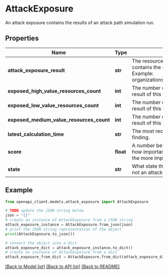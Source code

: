 # AttackExposure

An attack exposure contains the results of an attack path simulation run.

## Properties

Name | Type | Description | Notes
------------ | ------------- | ------------- | -------------
**attack_exposure_result** | **str** | The resource name of the attack path simulation result that contains the details regarding this attack exposure score. Example: organizations/123/simulations/456/attackExposureResults/789 | [optional] 
**exposed_high_value_resources_count** | **int** | The number of high value resources that are exposed as a result of this finding. | [optional] 
**exposed_low_value_resources_count** | **int** | The number of high value resources that are exposed as a result of this finding. | [optional] 
**exposed_medium_value_resources_count** | **int** | The number of medium value resources that are exposed as a result of this finding. | [optional] 
**latest_calculation_time** | **str** | The most recent time the attack exposure was updated on this finding. | [optional] 
**score** | **float** | A number between 0 (inclusive) and infinity that represents how important this finding is to remediate. The higher the score, the more important it is to remediate. | [optional] 
**state** | **str** | What state this AttackExposure is in. This captures whether or not an attack exposure has been calculated or not. | [optional] 

## Example

```python
from openapi_client.models.attack_exposure import AttackExposure

# TODO update the JSON string below
json = "{}"
# create an instance of AttackExposure from a JSON string
attack_exposure_instance = AttackExposure.from_json(json)
# print the JSON string representation of the object
print(AttackExposure.to_json())

# convert the object into a dict
attack_exposure_dict = attack_exposure_instance.to_dict()
# create an instance of AttackExposure from a dict
attack_exposure_from_dict = AttackExposure.from_dict(attack_exposure_dict)
```
[[Back to Model list]](../README.md#documentation-for-models) [[Back to API list]](../README.md#documentation-for-api-endpoints) [[Back to README]](../README.md)


